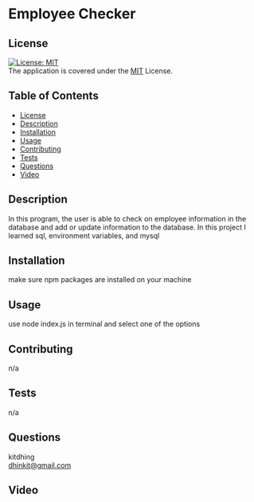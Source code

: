 # Employee Checker

## License 
[![License: MIT](https://img.shields.io/badge/License-MIT-yellow.svg)](https://opensource.org/licenses/MIT)\
The application is covered under the [MIT](https://github.com/kitdhing/readme-generator/blob/main/LICENSE) License. 



## Table of Contents
- [License](#license)
- [Description](#description)
- [Installation](#installation)
- [Usage](#usage)
- [Contributing](#contributing)
- [Tests](#tests)
- [Questions](#questions)
- [Video](#video)


## Description
In this program, the user is able to check on employee information in the database and add or update information to the database. In this project I learned sql, environment variables, and mysql

## Installation
make sure npm packages are installed on your machine

## Usage
use node index.js in terminal and select one of the options

## Contributing
n/a

## Tests
n/a

## Questions
kitdhing\
dhinkit@gmail.com

## Video
